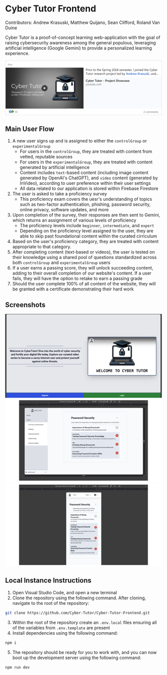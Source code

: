 # Cyber Tutor Frontend

Contributors: Andrew Krasuski, Matthew Quijano, Sean Clifford, Roland Van Duine

Cyber Tutor is a proof-of-concept learning web-application with the goal of raising cybersecurity awareness among the general populous, leveraging artificial intelligence (Google Gemini) to provide a personalized learning experience.

[![cyber tutor linkedin post](media/linkedin.png)](https://www.linkedin.com/feed/update/urn:li:activity:7212262143935557632/)

## Main User Flow

1. A new user signs up and is assigned to either the `controlGroup` or `experimentalGroup`
   - For users in the `controlGroup`, they are treated with content from vetted, reputable sources
   - For users in the `experimentalGroup`, they are treated with content generated by artificial intelligence
   - Content includes `text`-based content (including image content generated by OpenAI's ChatGPT), and `video` content (generated by InVideo), according to user preference within their user settings
   - All data related to our application is stored within Firebase Firestore
2. The user is asked to take a proficiency survey
   - This proficiency exam covers the uesr's understanding of topics such as two-factor authentication, phishing, password security, online privacy, software updates, and more
3. Upon completion of the survey, their responses are then sent to Gemini, which returns an assignment of various levels of proficiency
   - The proficiency levels include `beginner`, `intermediate`, and `expert`
   - Depending on the proficiency level assigned to the user, they are able to skip past foundational content within the curated cirriculum
4. Based on the user's proficiency category, they are treated with content appropriate to that category.
5. After completing content (text-based or videos), the user is tested on their knowledge using a shared pool of questions standardized across both `controlGroup` and `experimentalGroup` users
6. If a user earns a passing score, they will unlock succeeding content, adding to their overall completion of our website's content. If a user fails, they will have the option to retake to earn a passing grade
7. Should the user complete 100% of all content of the website, they will be granted with a certificate demonstrating their hard work

## Screenshots

![cyber tutor landing page](media/introduction.png)
![cyber tutor topics view on desktop](media/view_desktop.png)
![cyber tutor topics view on mobile](media/view_mobile.png)

## Local Instance Instructions

1. Open Visual Studio Code, and open a new terminal
2. Clone the repository using the following command. After cloning, navigate to the root of the repository:

```bash
git clone https://github.com/Cyber-Tutor/Cyber-Tutor-Frontend.git
```

3. Within the root of the repository create an `.env.local` files ensuring all of the variables from `.env.template` are present
4. Install dependencies using the following command:

```bash
npm i
```

5. The repository should be ready for you to work with, and you can now boot up the development server using the following command:

```bash
npm run dev
```
